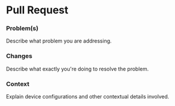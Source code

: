 # Pull Request

### Problem(s)
Describe what problem you are addressing.

### Changes
Describe what exactly you're doing to resolve the problem.

### Context
Explain device configurations and other contextual details involved.
